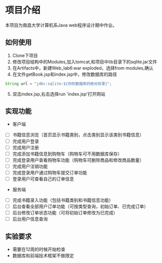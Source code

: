 # 项目介绍
本项目为南昌大学计算机系Java web程序设计期中作业。
## 如何使用
1. Clone下项目
2. 修改项目结构中的Modules,加入tomcat,和项目中lib目录下的sqlite.jar文件
3. 在Artifacts中，新建Web_lab6:war exploded，选择from modules,确认
4. 在文件getBook.jsp和index.jsp中，修改数据库的路径
```java
String url = "jdbc:sqlite:${你的数据库的绝对目录}";
```
5. 双击index.jsp,右击选择run 'index.jsp'打开网站
## 实现功能
* 客户端
- [ ] 书籍信息浏览（首页显示书籍类别，点击类别显示该类别书籍信息）
- [ ] 完成用户登录
- [ ] 完成用户注册
- [ ] 完成添加书籍信息到购物车（购物车可不用数据库保存）
- [ ] 完成登录用户查看购物车功能（购物车可删除商品和修改商品数量）
- [ ] 完成用户注销功能
- [ ] 完成登录用户通过购物车提交订单功能
- [ ] 登录用户可查看自己的订单信息
* 服务端
- [ ] 完成书籍录入功能（包括书籍类别和书籍信息功能）
- [ ] 后台查看全部用户订单功能（可按类型查询，初始订单、已完成订单）
- [ ] 后台修改订单状态功能（可将初始订单修改为已完成）
- [ ] 后台用户信息查询
## 实验要求
* 需要在12周的时候开始检查
* 数据库和前端技术框架不做限定
